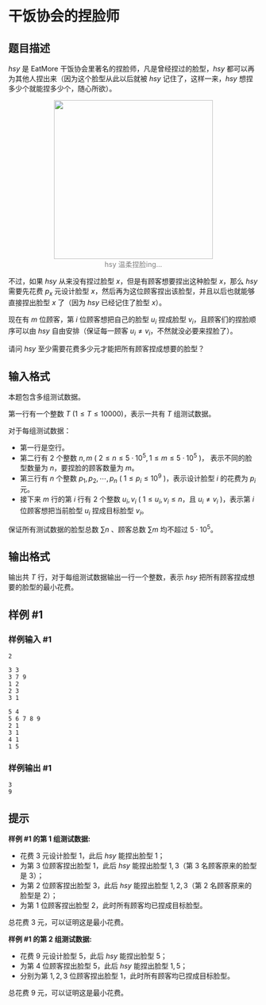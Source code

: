 # 干饭协会的捏脸师

## 题目描述

$hsy$ 是 $\text{EatMore}$ 干饭协会里著名的捏脸师，凡是曾经捏过的脸型，$hsy$ 都可以再为其他人捏出来（因为这个脸型从此以后就被 $hsy$ 记住了，这样一来，$hsy$ 想捏多少个就能捏多少个，随心所欲）。

<center>
<img src="https://acm.csust.edu.cn/public/upload/691b04764e.png" width="320px">
<br>
  <div style="color:gray">
    hsy 温柔捏脸ing...
  </div>
</center>

不过，如果 $hsy$ 从来没有捏过脸型 $x$，但是有顾客想要捏出这种脸型 $x$，那么 $hsy$ 需要先花费 $p_x$ 元设计脸型 $x$，然后再为这位顾客捏出该脸型，并且以后也就能够直接捏出脸型 $x$ 了（因为 $hsy$ 已经记住了脸型 $x$）。

现在有 $m$ 位顾客，第 $i$ 位顾客想把自己的脸型 $u_i$ 捏成脸型 $v_i$，且顾客们的捏脸顺序可以由 $hsy$ 自由安排（保证每一顾客 $u_i \neq v_i$，不然就没必要来捏脸了）。

请问 $hsy$ 至少需要花费多少元才能把所有顾客捏成想要的脸型？

## 输入格式

本题包含多组测试数据。

第一行有一个整数 $T$ ($1 \leqslant T \leqslant 10000$)，表示一共有 $T$ 组测试数据。

对于每组测试数据：

- 第一行是空行。
- 第二行有 $2$ 个整数 $n, m$ ( $2 \leqslant n \leqslant 5 \cdot {10}^5, 1 \leqslant m \leqslant 5 \cdot {10}^5$ )， 表示不同的脸型数量为 $n$，要捏脸的顾客数量为 $m$。
- 第三行有 $n$ 个整数 $p_1, p_2, \cdots, p_n$ ( $1 \leqslant p_i \leqslant {10}^9$ )，表示设计脸型 $i$ 的花费为 $p_i$ 元。
- 接下来 $m$ 行的第 $i$ 行有 $2$ 个整数 $u_i, v_i$ ( $1 \leqslant u_i, v_i \leqslant n$，且 $u_i \neq v_i$ )，表示第 $i$ 位顾客想把当前脸型 $u_i$ 捏成目标脸型 $v_i$。

保证所有测试数据的脸型总数 $\displaystyle \sum n$ 、顾客总数 $\displaystyle \sum m$ 均不超过 $5 \cdot {10}^5$。

## 输出格式

输出共 $T$ 行，对于每组测试数据输出一行一个整数，表示 $hsy$ 把所有顾客捏成想要的脸型的最小花费。

## 样例 #1

### 样例输入 #1

```
2

3 3
3 7 9
1 2
2 3
3 1

5 4
5 6 7 8 9
2 1
3 1
4 1
1 5
```

### 样例输出 #1

```
3
9
```

## 提示

**样例 #1 的第 1 组测试数据:**

- 花费 $3$ 元设计脸型 $1$，此后 $hsy$ 能捏出脸型 $1$；
- 为第 $3$ 位顾客捏出脸型 $1$，此后 $hsy$ 能捏出脸型 $1,3$（第 $3$ 名顾客原来的脸型是 $3$）；
- 为第 $2$ 位顾客捏出脸型 $3$，此后 $hsy$ 能捏出脸型 $1,2,3$（第 $2$ 名顾客原来的脸型是 $2$）；
- 为第 $1$ 位顾客捏出脸型 $2$，此时所有顾客均已捏成目标脸型。

总花费 $3$ 元，可以证明这是最小花费。

**样例 #1 的第 2 组测试数据:**

- 花费 $9$ 元设计脸型 $5$，此后 $hsy$ 能捏出脸型 $5$；
- 为第 $4$ 位顾客捏出脸型 $5$，此后 $hsy$ 能捏出脸型 $1, 5$；
- 分别为第 $1,2,3$ 位顾客捏出脸型 $1$，此时所有顾客均已捏成目标脸型。

总花费 $9$ 元，可以证明这是最小花费。